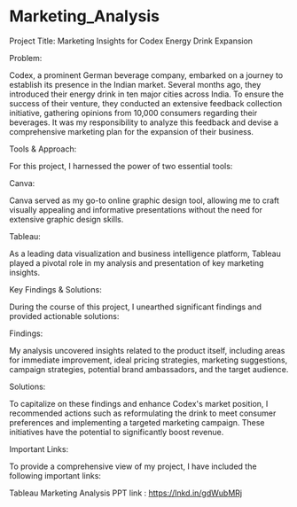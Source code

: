 # Marketing_Analysis

Project Title: Marketing Insights for Codex Energy Drink Expansion


Problem:


Codex, a prominent German beverage company, embarked on a journey to establish its presence in the Indian market. Several months ago, they introduced their energy drink in ten major cities across India. To ensure the success of their venture, they conducted an extensive feedback collection initiative, gathering opinions from 10,000 consumers regarding their beverages. It was my responsibility to analyze this feedback and devise a comprehensive marketing plan for the expansion of their business.

Tools & Approach:


For this project, I harnessed the power of two essential tools:

Canva: 

Canva served as my go-to online graphic design tool, allowing me to craft visually appealing and informative presentations without the need for extensive graphic design skills.


Tableau:

As a leading data visualization and business intelligence platform, Tableau played a pivotal role in my analysis and presentation of key marketing insights.


Key Findings & Solutions:


During the course of this project, I unearthed significant findings and provided actionable solutions:

Findings: 

My analysis uncovered insights related to the product itself, including areas for immediate improvement, ideal pricing strategies, marketing suggestions, campaign strategies, potential brand ambassadors, and the target audience.


Solutions: 

To capitalize on these findings and enhance Codex's market position, I recommended actions such as reformulating the drink to meet consumer preferences and implementing a targeted marketing campaign. These initiatives have the potential to significantly boost revenue.


Important Links:


To provide a comprehensive view of my project, I have included the following important links:

Tableau Marketing Analysis PPT link : https://lnkd.in/gdWubMRj
